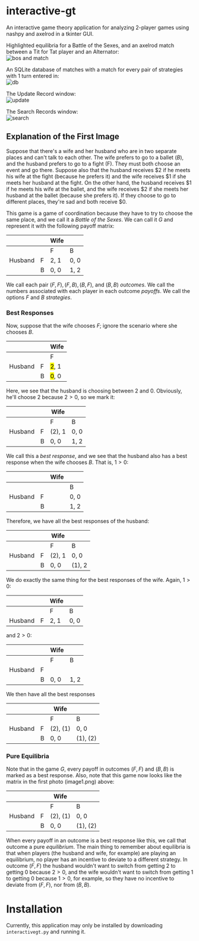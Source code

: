 # interactive-gt
An interactive game theory application for analyzing 2-player games using nashpy and axelrod in a tkinter GUI. 

Highlighted equilibria for a Battle of the Sexes, and an axelrod match between a Tit for Tat player and an Alternator: \
![bos and match](images/image1.png)

An SQLite database of matches with a match for every pair of strategies with 1 turn entered in: \
![db](images/image2.png)

The Update Record window: \
![update](images/image3.png)

The Search Records window: \
![search](images/image4.png)

## Explanation of the First Image
Suppose that there's a wife and her husband who are in two separate places and can't talk to each other. The wife prefers to go to a ballet ($B$), and the husband prefers to go to a fight (F). They must both choose an event and go there. Suppose also that the husband receives \$2 if he meets his wife at the fight (because he prefers it) and the wife receives \$1 if she meets her husband at the fight. On the other hand, the husband receives \$1 if he meets his wife at the ballet, and the wife receives \$2 if she meets her husband at the ballet (because she prefers it). If they choose to go to different places, they're sad and both receive \$0.

This game is a game of coordination because they have to try to choose the same place, and we call it a _Battle of the Sexes_. We can call it $G$ and represent it with the following payoff matrix: 

|       |      | Wife |       |
|-------|------|-------|------|
|       |      |  F   |   B   |
|Husband| F    | 2, 1  | 0, 0 |
|       | B    | 0, 0  | 1, 2 |


<!-- $
    \begin{array}{|cc||c|c|}
        \hline
        G & & Wife & \\
        & & F & B \\ \hline\hline
        Husband & F & 2, 1 & 0, 0 \\ \hline
        & B & 0, 0 & 1, 2 \\ \hline
    \end{array}
$ -->

We call each pair $(F, F), (F, B), (B, F)$, and $(B, B)$ _outcomes_. We call the numbers associated with each player in each outcome _payoffs_. We call the options $F$ and $B$ _strategies_. 
### Best Responses
Now, suppose that the wife chooses $F$; ignore the scenario where she chooses $B$. 

|       |      | Wife |
|-------|------|-------|
|       |      |  F   |
|Husband| F    | <mark>2</mark>, 1  |
|       | B    | <mark>0</mark>, 0  |
<!-- $
    \begin{array}{|cc||c|}
        \hline
        & & Wife \\
        & & F \\ \hline\hline
        Husband & F & \colorbox{yellow}{2}, 1 \\ \hline
        & B & \colorbox{yellow}{0}, 0\\ \hline
    \end{array}
$ -->

Here, we see that the husband is choosing between 2 and 0. Obviously, he'll choose 2 because $2 > 0$, so we mark it:

|       |      | Wife |       |
|-------|------|-------|------|
|       |      |  F   |   B   |
|Husband| F    | (2), 1  | 0, 0 |
|       | B    | 0, 0  | 1, 2 |
<!-- $
    \begin{array}{|cc||c|c|}
        \hline
        G & & Wife & \\
        & & F & B \\ \hline\hline
        Husband & F & (2), 1 & 0, 0 \\ \hline
        & B & 0, 0 & 1, 2 \\ \hline
    \end{array}
$ -->


We call this a _best response_, and we see that the husband also has a best response when the wife chooses $B$. That is, $1 > 0$: 

|       |      | Wife |       |
|-------|------|-------|------|
|       |      |    |   B   |
|Husband| F    |   | 0, 0 |
|       | B    |   | 1, 2 |

<!-- $
    \begin{array}{|cc||c|c|}
        \hline
        & & Wife & \\
        & & & B \\ \hline\hline
        Husband & F & & \colorbox{yellow}{0}, 0 \\ \hline
        & B & & \colorbox{yellow}{1}, 2 \\ \hline
    \end{array}. 
$ -->


Therefore, we have all the best responses of the husband: 

|       |      | Wife |       |
|-------|------|-------|------|
|       |      |  F   |   B   |
|Husband| F    | (2), 1  | 0, 0 |
|       | B    | 0, 0  | (1), 2 |
<!-- $
    \begin{array}{|cc||c|c|}
        \hline
        G & & Wife & \\
        & & F & B \\ \hline\hline
        Husband & F & (2), 1 & 0, 0 \\ \hline
        & B & 0, 0 & (1), 2 \\ \hline
    \end{array}. 
$ -->

We do exactly the same thing for the best responses of the wife. Again, $1 > 0$: 

|       |      | Wife |       |
|-------|------|-------|------|
|       |      |  F   |   B   |
|Husband| F    | 2, 1  | 0, 0 |
<!-- $
    \begin{array}{|cc||c|c|}
        \hline
        & & Wife & \\
        & & F & B \\ \hline\hline
        Husband & F & 2, \colorbox{yellow}{1} & 0, \colorbox{yellow}{0} \\ \hline
    \end{array}, 
$ -->


and $2 > 0$: 

|       |      | Wife |       |
|-------|------|-------|------|
|       |      |  F   |   B   |
|Husband| F    |   |  |
|       | B    | 0, 0  | 1, 2 |
<!-- $
    \begin{array}{|cc||c|c|}
        \hline
        & & Wife & \\
        & & F & B \\ \hline\hline
        Husband & &  &  \\ \hline
        & B & 0, \colorbox{yellow}{0} & 1, \colorbox{yellow}{2} \\ \hline
    \end{array}. 
$ -->

We then have all the best responses

|       |      | Wife |       |
|-------|------|-------|------|
|       |      |  F   |   B   |
|Husband| F    | (2), (1)  | 0, 0 |
|       | B    | 0, 0  | (1), (2) |
<!-- $
    \begin{array}{|cc||c|c|}
        \hline
        G & & Wife & \\
        & & F & B \\ \hline\hline
        Husband & F & (2), (1) & 0, 0 \\ \hline
        & B & 0, 0 & (1), (2) \\ \hline
    \end{array}
$ -->

### Pure Equilibria
Note that in the game $G$, every payoff in outcomes $(F, F)$ and $(B, B)$ is marked as a best response. Also, note that this game now looks like the matrix in the first photo (image1.png) above: 

|       |      | Wife |       |
|-------|------|-------|------|
|       |      |  F   |   B   |
|Husband| F    | (2), (1)  | 0, 0 |
|       | B    | 0, 0  | (1), (2) |
<!-- $
    \begin{array}{|cc||c|c|}
        \hline
        G & & Wife & \\
        & & F & B \\ \hline\hline
        Husband & F & \colorbox{yellow}{(2), (1)} & 0, 0 \\ \hline
        & B & 0, 0 & \colorbox{yellow}{(1), (2)} \\ \hline
    \end{array}
$ -->

When every payoff in an outcome is a best response like this, we call that outcome a pure _equilibrium_. The main thing to remember about equilibria is that when players (the husband and wife, for example) are playing an equilibrium, no player has an incentive to deviate to a different strategy. In outcome $(F, F)$ the husband wouldn't want to switch from getting 2 to getting 0 because $2 > 0$, and the wife wouldn't want to switch from getting 1 to getting 0 because $1 > 0$, for example, so they have no incentive to deviate from $(F, F)$, nor from $(B, B)$. 

# Installation
Currently, this application may only be installed by downloading `interactivegt.py` and running it. 